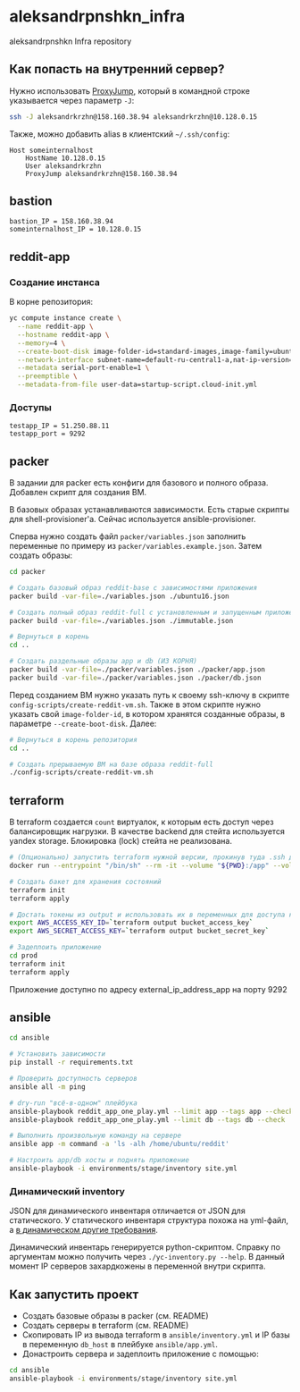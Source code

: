 # aleksandrpnshkn_infra
aleksandrpnshkn Infra repository

## Как попасть на внутренний сервер?
Нужно использовать [ProxyJump](https://en.wikibooks.org/wiki/OpenSSH/Cookbook/Proxies_and_Jump_Hosts#Jump_Hosts_--_Passing_Through_a_Gateway_or_Two), который в командной строке указывается через параметр `-J`:
```bash
ssh -J aleksandrkrzhn@158.160.38.94 aleksandrkrzhn@10.128.0.15
```

Также, можно добавить alias в клиентский `~/.ssh/config`:
```
Host someinternalhost
	HostName 10.128.0.15
	User aleksandrkrzhn
	ProxyJump aleksandrkrzhn@158.160.38.94
```

## bastion
```
bastion_IP = 158.160.38.94
someinternalhost_IP = 10.128.0.15
```

## reddit-app
### Создание инстанса
В корне репозитория:
```bash
yc compute instance create \
  --name reddit-app \
  --hostname reddit-app \
  --memory=4 \
  --create-boot-disk image-folder-id=standard-images,image-family=ubuntu-1604-lts,size=10GB \
  --network-interface subnet-name=default-ru-central1-a,nat-ip-version=ipv4 \
  --metadata serial-port-enable=1 \
  --preemptible \
  --metadata-from-file user-data=startup-script.cloud-init.yml
```

### Доступы
```
testapp_IP = 51.250.88.11
testapp_port = 9292
```

## packer
В задании для packer есть конфиги для базового и полного образа. Добавлен скрипт для создания ВМ.

В базовых образах устанавливаются зависимости. Есть старые скрипты для shell-provisioner'а. Сейчас используется ansible-provisioner.

Сперва нужно создать файл `packer/variables.json` заполнить переменные по примеру из `packer/variables.example.json`.
Затем создать образы:
```bash
cd packer

# Создать базовый образ reddit-base с зависимостями приложения
packer build -var-file=./variables.json ./ubuntu16.json

# Создать полный образ reddit-full с установленным и запущенным приложением
packer build -var-file=./variables.json ./immutable.json

# Вернуться в корень
cd ..

# Создать раздельные образы app и db (ИЗ КОРНЯ)
packer build -var-file=./packer/variables.json ./packer/app.json
packer build -var-file=./packer/variables.json ./packer/db.json
```

Перед созданием ВМ нужно указать путь к своему ssh-ключу в скрипте `config-scripts/create-reddit-vm.sh`.
Также в этом скрипте нужно указать свой `image-folder-id`, в котором хранятся созданные образы, в параметре `--create-boot-disk`.
Далее:
```bash
# Вернуться в корень репозитория
cd ..

# Создать прерываемую ВМ на базе образа reddit-full
./config-scripts/create-reddit-vm.sh
```

## terraform
В terraform создается `count` виртуалок, к которым есть доступ через балансировщик нагрузки.
В качестве backend для стейта используется yandex storage. Блокировка (lock) стейта не реализована.
```bash
# (Опционально) запустить terraform нужной версии, прокинув туда .ssh для связи с yandex cloud. Контейнер удалится сам после exit
docker run --entrypoint "/bin/sh" --rm -it --volume "${PWD}:/app" --volume "${HOME}/.ssh:/root/.ssh" --workdir /app/terraform hashicorp/terraform:0.12.31

# Создать бакет для хранения состояний
terraform init
terraform apply

# Достать токены из output и использовать их в переменных для доступа к созданному бакету в дальнейшей работе
export AWS_ACCESS_KEY_ID=`terraform output bucket_access_key`
export AWS_SECRET_ACCESS_KEY=`terraform output bucket_secret_key`

# Задеплоить приложение
cd prod
terraform init
terraform apply
```
Приложение доступно по адресу external_ip_address_app на порту 9292

## ansible
```bash
cd ansible

# Установить зависимости
pip install -r requirements.txt

# Проверить доступность серверов
ansible all -m ping

# dry-run "всё-в-одном" плейбука
ansible-playbook reddit_app_one_play.yml --limit app --tags app --check
ansible-playbook reddit_app_one_play.yml --limit db --tags db --check

# Выполнить произвольную команду на сервере
ansible app -m command -a 'ls -alh /home/ubuntu/reddit'

# Настроить app/db хосты и поднять приложение
ansible-playbook -i environments/stage/inventory site.yml
```
### Динамический inventory
JSON для динамического инвентаря отличается от JSON для статического.
У статического инвентаря структура похожа на yml-файл, а [в динамическом другие требования](https://docs.ansible.com/ansible/latest/dev_guide/developing_inventory.html#tuning-the-external-inventory-script).

Динамический инвентарь генерируется python-скриптом.
Справку по аргументам можно получить через `./yc-inventory.py --help`.
В данный момент IP серверов захардкожены в переменной внутри скрипта.

## Как запустить проект
- Создать базовые образы в packer (см. README)
- Создать серверы в terraform (см. README)
- Скопировать IP из вывода terraform в `ansible/inventory.yml` и IP базы в переменную `db_host` в плейбуке `ansible/app.yml`.
- Донастроить сервера и задеплоить приложение с помощью:
```bash
cd ansible
ansible-playbook -i environments/stage/inventory site.yml
```
